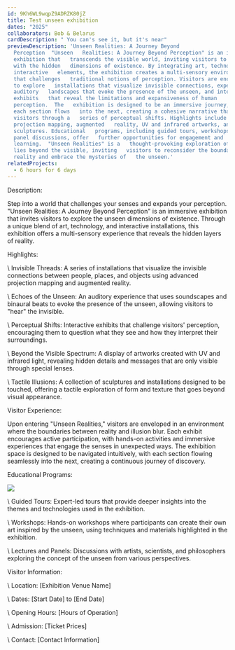 ```yaml
---
id: 9Kh6WL9wqpZ9ADRZK80jZ
title: Test unseen exhibition
dates: "2025"
collaborators: Bob & Belarus
cardDescription: " You can's see it, but it's near"
previewDescription: 'Unseen Realities: A Journey Beyond
  Perception  "Unseen   Realities: A Journey Beyond Perception" is an innovative
  exhibition that   transcends the visible world, inviting visitors to engage
  with the hidden   dimensions of existence. By integrating art, technology, and
  interactive   elements, the exhibition creates a multi-sensory environment
  that challenges   traditional notions of perception. Visitors are encouraged
  to explore   installations that visualize invisible connections, experience
  auditory   landscapes that evoke the presence of the unseen, and interact with
  exhibits   that reveal the limitations and expansiveness of human
  perception.  The   exhibition is designed to be an immersive journey, where
  each section flows   into the next, creating a cohesive narrative that guides
  visitors through a   series of perceptual shifts. Highlights include
  projection mapping, augmented   reality, UV and infrared artworks, and tactile
  sculptures. Educational   programs, including guided tours, workshops, and
  panel discussions, offer   further opportunities for engagement and
  learning.  "Unseen Realities" is a   thought-provoking exploration of what
  lies beyond the visible, inviting   visitors to reconsider the boundaries of
  reality and embrace the mysteries of   the unseen.'
relatedProjects:
  - 6 hours for 6 days
---
```


Description:

Step into a world that challenges your senses and expands your perception. "Unseen Realities: A Journey Beyond Perception" is an immersive exhibition that invites visitors to explore the unseen dimensions of existence. Through a unique blend of art, technology, and interactive installations, this exhibition offers a multi-sensory experience that reveals the hidden layers of reality.

Highlights:



\    Invisible Threads: A series of installations that visualize the invisible connections between people, places, and objects using advanced projection mapping and augmented reality.

\    Echoes of the Unseen: An auditory experience that uses soundscapes and binaural beats to evoke the presence of the unseen, allowing visitors to "hear" the invisible.

\    Perceptual Shifts: Interactive exhibits that challenge visitors' perception, encouraging them to question what they see and how they interpret their surroundings.

\    Beyond the Visible Spectrum: A display of artworks created with UV and infrared light, revealing hidden details and messages that are only visible through special lenses.

\    Tactile Illusions: A collection of sculptures and installations designed to be touched, offering a tactile exploration of form and texture that goes beyond visual appearance.



Visitor Experience:



Upon entering "Unseen Realities," visitors are enveloped in an environment where the boundaries between reality and illusion blur. Each exhibit encourages active participation, with hands-on activities and immersive experiences that engage the senses in unexpected ways. The exhibition space is designed to be navigated intuitively, with each section flowing seamlessly into the next, creating a continuous journey of discovery.

Educational Programs:

![](/assets/img_20240413_121635.jpg)

\    Guided Tours: Expert-led tours that provide deeper insights into the themes and technologies used in the exhibition.

\    Workshops: Hands-on workshops where participants can create their own art inspired by the unseen, using techniques and materials highlighted in the exhibition.

\    Lectures and Panels: Discussions with artists, scientists, and philosophers exploring the concept of the unseen from various perspectives.



Visitor Information:



\    Location: \[Exhibition Venue Name]

\    Dates: \[Start Date] to \[End Date]

\    Opening Hours: \[Hours of Operation]

\    Admission: \[Ticket Prices]

\    Contact: \[Contact Information]
